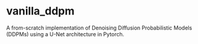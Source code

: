 # vanilla_ddpm
A from-scratch implementation of Denoising Diffusion Probabilistic Models (DDPMs) using a U-Net architecture in Pytorch.
